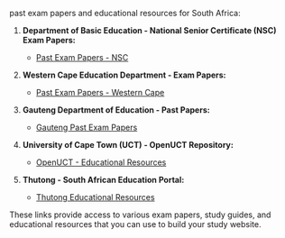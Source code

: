 past exam papers and educational resources for South Africa:

1. **Department of Basic Education - National Senior Certificate (NSC) Exam Papers:**
   - [Past Exam Papers - NSC](https://www.education.gov.za/Curriculum/NationalSeniorCertificate(NSC)Examinations/NSC2019NovemberPastPapers.aspx)

2. **Western Cape Education Department - Exam Papers:**
   - [Past Exam Papers - Western Cape](https://wcedonline.westerncape.gov.za/grade-12-question-papers)

3. **Gauteng Department of Education - Past Papers:**
   - [Gauteng Past Exam Papers](https://gauteng.net/past-papers)

4. **University of Cape Town (UCT) - OpenUCT Repository:**
   - [OpenUCT - Educational Resources](https://open.uct.ac.za/handle/11427/29117)

5. **Thutong - South African Education Portal:**
   - [Thutong Educational Resources](https://www.thutong.doe.gov.za/)

These links provide access to various exam papers, study guides, and educational resources that you can use to build your study website.
